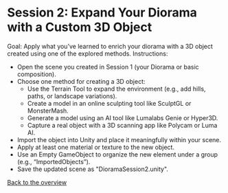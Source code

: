 # Session 2: Expand Your Diorama with a Custom 3D Object

Goal: Apply what you’ve learned to enrich your diorama with a 3D object created using one of the explored methods.
Instructions:

- Open the scene you created in Session 1 (your Diorama or basic composition).
- Choose one method for creating a 3D object:
    - Use the Terrain Tool to expand the environment (e.g., add hills, paths, or landscape variations).
    - Create a model in an online sculpting tool like SculptGL or MonsterMash.
    - Generate a model using an AI tool like Lumalabs Genie or Hyper3D.
    - Capture a real object with a 3D scanning app like Polycam or Luma AI.
- Import the object into Unity and place it meaningfully within your scene.
- Apply at least one material or texture to the new object.
- Use an Empty GameObject to organize the new element under a group (e.g., “ImportedObjects”).
- Save the updated scene as "DioramaSession2.unity".

[Back to the overview](readme.md)